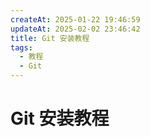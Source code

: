 ```yaml
---
createAt: 2025-01-22 19:46:59
updateAt: 2025-02-02 23:46:42
title: Git 安装教程
tags:
  - 教程
  - Git
---
```

# Git 安装教程